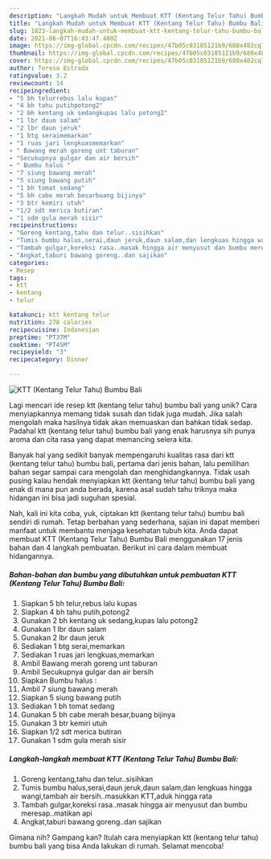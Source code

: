 ```yaml
---
description: "Langkah Mudah untuk Membuat KTT (Kentang Telur Tahu) Bumbu Bali Anti Gagal"
title: "Langkah Mudah untuk Membuat KTT (Kentang Telur Tahu) Bumbu Bali Anti Gagal"
slug: 1823-langkah-mudah-untuk-membuat-ktt-kentang-telur-tahu-bumbu-bali-anti-gagal
date: 2021-06-07T16:43:47.480Z
image: https://img-global.cpcdn.com/recipes/47b05c03185121b9/680x482cq70/ktt-kentang-telur-tahu-bumbu-bali-foto-resep-utama.jpg
thumbnail: https://img-global.cpcdn.com/recipes/47b05c03185121b9/680x482cq70/ktt-kentang-telur-tahu-bumbu-bali-foto-resep-utama.jpg
cover: https://img-global.cpcdn.com/recipes/47b05c03185121b9/680x482cq70/ktt-kentang-telur-tahu-bumbu-bali-foto-resep-utama.jpg
author: Teresa Estrada
ratingvalue: 3.2
reviewcount: 14
recipeingredient:
- "5 bh telurrebus lalu kupas"
- "4 bh tahu putihpotong2"
- "2 bh kentang uk sedangkupas lalu potong2"
- "1 lbr daun salam"
- "2 lbr daun jeruk"
- "1 btg seraimemarkan"
- "1 ruas jari lengkuasmemarkan"
- " Bawang merah goreng unt taburan"
- "Secukupnya gulgar dan air bersih"
- " Bumbu halus "
- "7 siung bawang merah"
- "5 siung bawang putih"
- "1 bh tomat sedang"
- "5 bh cabe merah besarbuang bijinya"
- "3 btr kemiri utuh"
- "1/2 sdt merica butiran"
- "1 sdm gula merah sisir"
recipeinstructions:
- "Goreng kentang,tahu dan telur..sisihkan"
- "Tumis bumbu halus,serai,daun jeruk,daun salam,dan lengkuas hingga wangi,tambah air bersih..masukkan KTT,aduk hingga rata"
- "Tambah gulgar,koreksi rasa..masak hingga air menyusut dan bumbu meresap..matikan api"
- "Angkat,taburi bawang goreng..dan sajikan"
categories:
- Resep
tags:
- ktt
- kentang
- telur

katakunci: ktt kentang telur 
nutrition: 278 calories
recipecuisine: Indonesian
preptime: "PT37M"
cooktime: "PT45M"
recipeyield: "3"
recipecategory: Dinner

---
```



![KTT (Kentang Telur Tahu) Bumbu Bali](https://img-global.cpcdn.com/recipes/47b05c03185121b9/680x482cq70/ktt-kentang-telur-tahu-bumbu-bali-foto-resep-utama.jpg)

Lagi mencari ide resep ktt (kentang telur tahu) bumbu bali yang unik? Cara menyiapkannya memang tidak susah dan tidak juga mudah. Jika salah mengolah maka hasilnya tidak akan memuaskan dan bahkan tidak sedap. Padahal ktt (kentang telur tahu) bumbu bali yang enak harusnya sih punya aroma dan cita rasa yang dapat memancing selera kita.



Banyak hal yang sedikit banyak mempengaruhi kualitas rasa dari ktt (kentang telur tahu) bumbu bali, pertama dari jenis bahan, lalu pemilihan bahan segar sampai cara mengolah dan menghidangkannya. Tidak usah pusing kalau hendak menyiapkan ktt (kentang telur tahu) bumbu bali yang enak di mana pun anda berada, karena asal sudah tahu triknya maka hidangan ini bisa jadi suguhan spesial.


Nah, kali ini kita coba, yuk, ciptakan ktt (kentang telur tahu) bumbu bali sendiri di rumah. Tetap berbahan yang sederhana, sajian ini dapat memberi manfaat untuk membantu menjaga kesehatan tubuh kita. Anda dapat membuat KTT (Kentang Telur Tahu) Bumbu Bali menggunakan 17 jenis bahan dan 4 langkah pembuatan. Berikut ini cara dalam membuat hidangannya.

<!--inarticleads1-->

##### Bahan-bahan dan bumbu yang dibutuhkan untuk pembuatan KTT (Kentang Telur Tahu) Bumbu Bali:

1. Siapkan 5 bh telur,rebus lalu kupas
1. Siapkan 4 bh tahu putih,potong2
1. Gunakan 2 bh kentang uk sedang,kupas lalu potong2
1. Gunakan 1 lbr daun salam
1. Gunakan 2 lbr daun jeruk
1. Sediakan 1 btg serai,memarkan
1. Sediakan 1 ruas jari lengkuas,memarkan
1. Ambil  Bawang merah goreng unt taburan
1. Ambil Secukupnya gulgar dan air bersih
1. Siapkan  Bumbu halus :
1. Ambil 7 siung bawang merah
1. Siapkan 5 siung bawang putih
1. Sediakan 1 bh tomat sedang
1. Gunakan 5 bh cabe merah besar,buang bijinya
1. Gunakan 3 btr kemiri utuh
1. Siapkan 1/2 sdt merica butiran
1. Gunakan 1 sdm gula merah sisir




<!--inarticleads2-->

##### Langkah-langkah membuat KTT (Kentang Telur Tahu) Bumbu Bali:

1. Goreng kentang,tahu dan telur..sisihkan
1. Tumis bumbu halus,serai,daun jeruk,daun salam,dan lengkuas hingga wangi,tambah air bersih..masukkan KTT,aduk hingga rata
1. Tambah gulgar,koreksi rasa..masak hingga air menyusut dan bumbu meresap..matikan api
1. Angkat,taburi bawang goreng..dan sajikan




Gimana nih? Gampang kan? Itulah cara menyiapkan ktt (kentang telur tahu) bumbu bali yang bisa Anda lakukan di rumah. Selamat mencoba!
